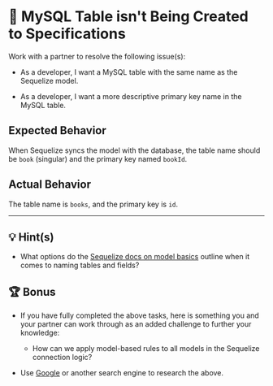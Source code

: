 # 🐛 MySQL Table isn't Being Created to Specifications

Work with a partner to resolve the following issue(s):

* As a developer, I want a MySQL table with the same name as the Sequelize model.

* As a developer, I want a more descriptive primary key name in the MySQL table.

## Expected Behavior

When Sequelize syncs the model with the database, the table name should be `book` (singular) and the primary key named `bookId`.

## Actual Behavior

The table name is `books`, and the primary key is `id`.

---

## 💡 Hint(s)

* What options do the [Sequelize docs on model basics](https://sequelize.org/master/manual/model-basics.html) outline when it comes to naming tables and fields?

## 🏆 Bonus

* If you have fully completed the above tasks, here is something you and your partner can work through as an added challenge to further your knowledge:

  * How can we apply model-based rules to all models in the Sequelize connection logic?

* Use [Google](https://www.google.com) or another search engine to research the above.
